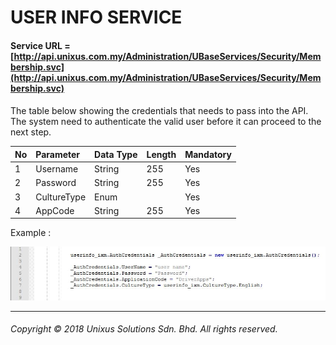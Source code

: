 # USER INFO SERVICE

#### Service URL =  [http://api.unixus.com.my/Administration/UBaseServices/Security/Membership.svc](http://api.unixus.com.my/Administration/UBaseServices/Security/Membership.svc)

#### 

The table below showing the credentials that needs to pass into the API. The system need to authenticate the valid user before it can proceed to the next step.

| No | Parameter | Data Type | Length | Mandatory |
| :--- | :--- | :--- | :--- | :--- |
| 1 | Username | String | 255 | Yes |
| 2 | Password | String | 255 | Yes |
| 3 | CultureType | Enum |  | Yes |
| 4 | AppCode | String | 255 | Yes |

Example :

![](/assets/usercrrd.JPG)

---

###### Copyright © 2018 Unixus Solutions Sdn. Bhd. All rights reserved.



